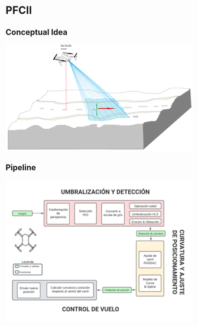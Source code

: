 # PFCII

## Conceptual Idea
![imh](https://github.com/yerson001/PFCII/blob/main/img/ezzzzzzzz.png)


## Pipeline
![imh](https://github.com/yerson001/PFCII/blob/main/img/PROYECTOS2.png)
